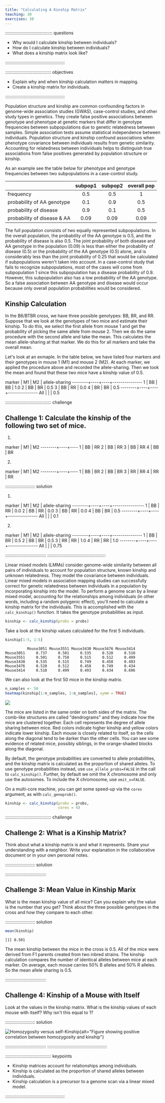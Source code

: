 ```yaml
---
title: "Calculating A Kinship Matrix"
teaching: 30
exercises: 30
---
```


:::::::::::::::::::::::::::::::::::::: questions 

- Why would I calculate kinship between individuals?
- How do I calculate kinship between individuals?
- What does a kinship matrix look like?

::::::::::::::::::::::::::::::::::::::::::::::::

::::::::::::::::::::::::::::::::::::: objectives

- Explain why and when kinship calculation matters in mapping.
- Create a kinship matrix for individuals.

::::::::::::::::::::::::::::::::::::::::::::::::



Population structure and kinship are common confounding factors in genome-wide 
association studies (GWAS), case-control studies, and other study types in 
genetics. They create false positive associations between genotype and phenotype 
at genetic markers that differ in genotype frequencies between subpopulations 
due to genetic relatedness between samples. Simple association tests assume 
statistical independence between individuals. Population structure and kinship 
confound associations when phenotype covariance between individuals results from 
genetic similarity. Accounting for relatedness between individuals helps to 
distinguish true associations from false positives generated by population 
structure or kinship. 

As an example see the table below for phenotype and genotype frequencies between 
two subpopulations in a case-control study.


|                              |subpop1|subpop2|overall pop
|:-----------------------------|:-----:|:-----:|:-----:|
| frequency                    |  0.5  |  0.5  |   1   |
| probability of AA genotype   |  0.1  |  0.9  |  0.5  |
| probability of disease       |  0.9  |  0.1  |  0.5  |
| probability of disease & AA  |  0.09 |  0.09 |  0.09 |

The full population consists of two equally represented subpopulations. In the 
overall population, the probability of the AA genotype is 0.5, and the 
probability of disease is also 0.5. The joint probability of both disease and AA 
genotype in the population (0.09) is less than either the probability of disease 
(0.5) or the probability of the AA genotype (0.5) alone, and is considerably 
less than the joint probability of 0.25 that would be calculated if 
subpopulations weren't taken into account. In a case-control study that fails to 
recognize subpopulations, most of the cases will come from subpopulation 1 since 
this subpopulation has a disease probability of 0.9. However, this subpopulation 
also has a low probability of the AA genotype. So a false association between AA 
genotype and disease would occur because only overall population probabilities 
would be considered.

## Kinship Calculation

In the B6/BTBR cross, we have three possible genotypes: BB, BR, and RR. Suppose
that we look at the genotypes of two mice and estimate their kinship. To do 
this, we select the first allele from mouse 1 and get the probability of 
picking the same allele from mouse 2. Then we do the same procedure with the 
second allele and take the mean. This calculates the mean allele-sharing at
that marker. We do this for all markers and take the overall mean.

Let's look at an exmaple. In the table below, we have listed four markers and
their genotypes in mouse 1 (M1) and mouse 2 (M2). At each marker, we applied
the procedure above and recorded the allele-sharing. Then we took the mean and
found that these two mice have a kinship value of 0.5.

 marker | M1 | M2 | allele-sharing
--------+----+----+---------------
    1   | BB | BB |  1.0
    2   | BB | BR |  0.5
    3   | BB | RR |  0.0
    4   | BR | BR |  0.5
--------+----+----+---------------
   All  |    |    |  0.5

::::::::::::::::::::::::::::::::::::: challenge 

## Challenge 1: Calculate the kinship of the following two set of mice.

1.  

 marker | M1 | M2 
--------+----+----
    1   | BB | RR 
    2   | BB | RR 
    3   | BB | RR 
    4   | BB | BR 

2.  

 marker | M1 | M2 
--------+----+----
    1   | BB | BR 
    2   | BB | BR 
    3   | RR | RR 
    4   | RR | RR 


:::::::::::::::::::::::: solution 

1.  

 marker | M1 | M2 | allele-sharing
--------+----+----+----------------
    1   | BB | RR |  0.0
    2   | BB | RR |  0.0
    3   | BB | RR |  0.0
    4   | BB | BR |  0.5
--------+----+----+---------------
   All  |    |    |  0.1
   
2.  

 marker | M1 | M2 | allele-sharing
--------+----+----+---------------
    1   | BB | BR | 0.5
    2   | BB | BR | 0.5
    3   | RR | RR | 1.0
    4   | RR | RR | 1.0
--------+----+----+---------------
   All  |    |    | 0.75 

:::::::::::::::::::::::::::::::::
:::::::::::::::::::::::::::::::::::::::::::::::


Linear mixed models (LMMs) consider genome-wide similarity between all pairs of 
individuals to account for population structure, known kinship and unknown 
relatedness. They model the covariance between individuals. Linear mixed models 
in association mapping studies can successfully correct for genetic relatedness 
between individuals in a population by incorporating kinship into the model. To 
perform a genome scan by a linear mixed model, accounting for the relationships 
among individuals (in other words, including a random polygenic effect), you'll 
need to calculate a kinship matrix for the individuals. This is accomplished 
with the `calc_kinship()` function. It takes the genotype probabilities as 
input.


``` r
kinship <- calc_kinship(probs = probs)
```

Take a look at the kinship values calculated for the first 5 individuals.


``` r
kinship[1:5, 1:5]
```

``` output
          Mouse3051 Mouse3551 Mouse3430 Mouse3476 Mouse3414
Mouse3051     0.737     0.501     0.535     0.520     0.510
Mouse3551     0.501     0.758     0.515     0.512     0.499
Mouse3430     0.535     0.515     0.749     0.458     0.493
Mouse3476     0.520     0.512     0.458     0.749     0.434
Mouse3414     0.510     0.499     0.493     0.434     0.696
```

We can also look at the first 50 mice in the kinship matrix.


``` r
n_samples <- 50
heatmap(kinship[1:n_samples, 1:n_samples], symm = TRUE)
```

<img src="fig/calc-kinship-rendered-plot_kinship-1.png" style="display: block; margin: auto;" />

The mice are listed in the same order on both sides of the matrix. The comb-like 
structures are called "dendrograms" and they indicate how the mice are clustered 
together. Each cell represents the degree of allele sharing between mice. Red 
colors indicate higher kinship and yellow colors indicate lower kinship. Each 
mouse is closely related to itself, so the cells along the diagonal tend to be 
darker than the other cells. You can see some evidence of related mice, possibly 
siblings, in the orange-shaded blocks along the diagonal.

By default, the genotype probabilities are converted to allele probabilities, 
and the kinship matrix is calculated as the proportion of shared alleles. To use 
genotype probabilities instead, use `use_allele_probs=FALSE` in the call to 
`calc_kinship()`. Further, by default we omit the X chromosome and only use the 
autosomes. To include the X chromosome, use `omit_x=FALSE`.

On a multi-core machine, you can get some speed-up via the `cores` argument, as 
with `calc_genoprob()`.


``` r
kinship <- calc_kinship(probs = probs, 
                        cores = 4)
```

::::::::::::::::::::::::::::::::::::: challenge 

## Challenge 2: What is a Kinship Matrix?

Think about what a kinship matrix is and what it represents. Share your 
understanding with a neighbor. Write your explanation in the collaborative 
document or in your own personal notes.

:::::::::::::::::::::::: solution 

:::::::::::::::::::::::::::::::::

## Challenge 3: Mean Value in Kinship Marix

What is the mean kinship value of all mice? Can you explain why the value is
the number that you get? Think about the three possible genotypes in the cross
and how they compare to each other.

:::::::::::::::::::::::: solution 


``` r
mean(kinship)
```

``` output
[1] 0.501
```

The mean kinship between the mice in the cross is 0.5. All of the mice were 
derived from F1 parents created from two inbred strains. The kinship calculation
compares the number of identical alleles between mice at each marker. On 
average, each mouse carries 50% B alleles and 50% R alleles. So the mean allele
sharing is 0.5.

:::::::::::::::::::::::::::::::::

## Challenge 4: Kinship of a Mouse with Itself

Look at the values in the kinship matrix. What is the kinship values of each
mouse with itself? Why isn't this equal to 1?

:::::::::::::::::::::::: solution 



![Homozygosity versus self-Kinship](fig/homozyg_vs_kinship.png){alt="Figure showing positive correlation between homozygosity and kinship"}


:::::::::::::::::::::::::::::::::
::::::::::::::::::::::::::::::::::::::::::::::::


::::::::::::::::::::::::::::::::::::: keypoints 

- Kinship matrices account for relationships among individuals.
- Kinship is calculated as the proportion of shared alleles between 
individuals.
- Kinship calculation is a precursor to a genome scan via a linear mixed 
model.

::::::::::::::::::::::::::::::::::::::::::::::::

